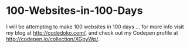 # 100-Websites-in-100-Days

I will be attempting to make 100 websites in 100 days ... for more info visit my blog at http://codedoko.com/, and check out my Codepen profile at http://codepen.io/collection/XGpyWp/.
